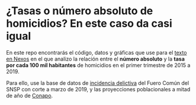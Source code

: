 # ¿Tasas o número absoluto de homicidios? En este caso da casi igual

En este repo encontrarás el código, datos y gráficas que use para el [texto en Nexos](https://datos.nexos.com.mx/?p=819) en el que analizo la relación entre el **número absoluto** y la **tasa por cada 100 mil habitantes** de homicidios en el primer trimestre de 2015 a 2019.

Para ello, use la base de datos de [incidencia delictiva](https://bit.ly/2viCyUS) del Fuero Común del SNSP con corte a marzo de 2019, y las proyecciones poblacionales a mitad de año de [Conapo](http://www.conapo.gob.mx/work/models/CONAPO/Datos_Abiertos/Proyecciones2018/pob_mit_proyecciones.csv).
